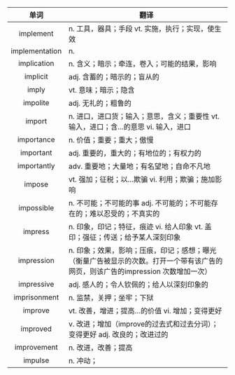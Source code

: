 |单词|翻译  |
|:--:|--| 
|	implement  		|		n. 工具，器具；手段 vt. 实施，执行；实现，使生效	|		
|	implementation  		|		n. 	|		
|	implication  		|		n. 含义；暗示；牵连，卷入；可能的结果，影响	|		
|	implicit  		|		adj. 含蓄的；暗示的；盲从的	|		
|	imply  		|		vt. 意味；暗示；隐含	|		
|	impolite  		|		adj. 无礼的；粗鲁的	|		
|	import  		|		n. 进口，进口货；输入；意思，含义；重要性 vt. 输入，进口；含…的意思 vi. 输入，进口	|		
|	importance  		|		n. 价值；重要；重大；傲慢	|		
|	important  		|		adj. 重要的，重大的；有地位的；有权力的	|		
|	importantly  		|		adv. 重要地；大量地；有名望地；自命不凡地	|		
|	impose  		|		vt. 强加；征税；以…欺骗 vi. 利用；欺骗；施加影响	|		
|	impossible  		|		n. 不可能；不可能的事 adj. 不可能的；不可能存在的；难以忍受的；不真实的	|		
|	impress  		|		n. 印象，印记；特征，痕迹 vi. 给人印象 vt. 盖印；强征；传送；给予某人深刻印象	|		
|	impression  		|		n. 印象；效果，影响；压痕，印记；感想；曝光（衡量广告被显示的次数。打开一个带有该广告的网页，则该广告的impression 次数增加一次）	|		
|	impressive  		|		adj. 感人的；令人钦佩的；给人以深刻印象的	|		
|	imprisonment  		|		n. 监禁，关押；坐牢；下狱	|		
|	improve  		|		vt. 改善，增进；提高…的价值 vi. 增加；变得更好	|		
|	improved  		|		v. 改进；增加（improve的过去式和过去分词）；变得更好 adj. 改良的；改进过的	|		
|	improvement  		|		n. 改进，改善；提高	|		
|	impulse  		|		n. 冲动；	|		
